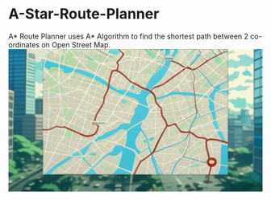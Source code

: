 # A-Star-Route-Planner
A* Route Planner uses A* Algorithm to find the shortest path between 2 co-ordinates on Open Street Map.
![A* RP](astarreadmeimg.jpg)
